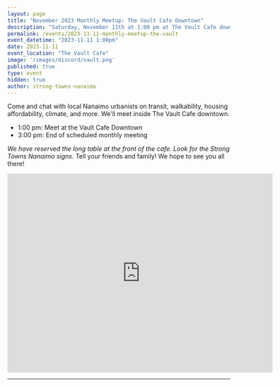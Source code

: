 ```yaml
---
layout: page
title: "November 2023 Monthly Meetup: The Vault Cafe Downtown"
description: "Saturday, November 11th at 1:00 pm at The Vault Cafe downtown. Come and chat with Strong Towns members and Nanaimo urbanists." 
permalink: /events/2023-11-11-monthly-meetup-the-vault
event_datetime: "2023-11-11 1:00pm"
date: 2023-11-11
event_location: "The Vault Cafe"
image: '/images/discord/vault.png'
published: true
type: event
hidden: true
author: strong-towns-nanaimo
---
```


Come and chat with local Nanaimo urbanists on transit, walkability, housing affordability, climate, and more. We'll meet inside The Vault Cafe downtown. 

- 1:00 pm: Meet at the Vault Cafe Downtown
- 3:00 pm: End of scheduled monthly meeting

_We have reserved the long table at the front of the cafe. Look for the Strong Towns Nanaimo signs._ Tell your friends and family! We hope to see you all there!

<iframe src="https://www.google.com/maps/embed?pb=!1m18!1m12!1m3!1d2608.944178333774!2d-123.93926122251901!3d49.16366777917337!2m3!1f0!2f0!3f0!3m2!1i1024!2i768!4f13.1!3m3!1m2!1s0x5488a3fd56987f37%3A0x86d3e6a2106dc145!2sThe%20Vault%20Cafe!5e0!3m2!1sen!2sca!4v1697338685818!5m2!1sen!2sca" width="600" height="450" style="border:0;" allowfullscreen="" loading="lazy" referrerpolicy="no-referrer-when-downgrade"></iframe>

***
